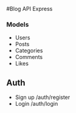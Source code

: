 #Blog API Express

### Models

- Users
- Posts
- Categories
- Comments
- Likes

## Auth 
- Sign up /auth/register
- Login /auth/login



